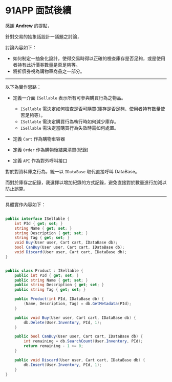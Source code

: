 # 91APP 面試後續

感謝 **Andrew** 的提點，

針對交易的抽象話設計一議題之討論，

討論內容如下：

 -  如何制定一抽象化設計，使得交易時得以正確的檢查庫存是否足夠，或是使用者持有此折價券數量是否足夠等。
 -  將折價券視為購物車商品之一部分。

---

以下為實作思路：

 - 定義一介面 `ISellable` 表示所有可參與購買行為之物品。
    - `ISellable` 需決定如何檢查是否可購買(庫存是否足夠、使用者持有數量使否足夠等）。
    - `ISellable` 需決定購買行為執行時如何減少庫存。
    - `ISellable` 需決定當購買行為失效時需如何處置。

 - 定義 `Cart` 作為購物車容器
 - 定義 `Order` 作為購物後結果清單(紀錄)
 - 定義 `API` 作為對外呼叫接口

對於對資料庫之行為，統一以 `IDataBase` 取代直接呼叫 DataBase。

而對於庫存之紀錄，我選擇以增加紀錄的方式記錄，避免直接對於數量進行加減以防止誤算。

---

具體實作內容如下：

```C#

public interface ISellable {
	int PId { get; set; } 
	string Name { get; set; }
	string Description { get; set; }
	string Tag { get; set; }
	void Buy(User user, Cart cart, IDataBase db);
	bool CanBuy(User user, Cart cart, IDataBase db);
	void Discard(User user, Cart cart, IDataBase db);
}

```

```C#

public class Product : ISellable {
	public int PId { get; set; } 
	public string Name { get; set; }
	public string Description { get; set; }
	public string Tag { get; set; }

	public Product(int PId, IDataBase db) {
		(Name, Description, Tag) = db.GetMetadata(PId);
	}

	public void Buy(User user, Cart cart, IDataBase db) {
		db.Delete(User.Inventory, PId, 1);
	}

	public bool CanBuy(User user, Cart cart, IDataBase db) {
		int remaining = db.SearchCount(User.Inventory, PId);
		return remaining - 1 >= 0;
	}

	public void Discard(User user, Cart cart, IDataBase db) {
		db.Insert(User.Inventory, PId, 1);
	}
}
```